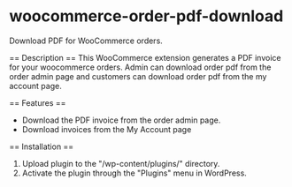 # woocommerce-order-pdf-download

Download PDF for WooCommerce orders.

== Description ==
This WooCommerce extension generates a PDF invoice for your woocommerce orders. Admin can download order pdf from the order admin page and customers can download order pdf from the my account page.

== Features ==
* Download the PDF invoice from the order admin page.
* Download invoices from the My Account page

== Installation ==
1. Upload plugin to the "/wp-content/plugins/" directory.
2. Activate the plugin through the "Plugins" menu in WordPress.
